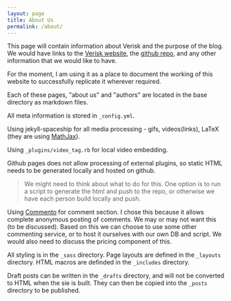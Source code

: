 ```yaml
---
layout: page
title: About Us
permalink: /about/
---
```


This page will contain information about Verisk and the purpose of the blog. We would have links to the [Verisk website](https://www.verisk.com/), the [github repo](https://github.com/AadiKuchlous/aadikuchlous.github.io), and any other information that we would like to have.

For the moment, I am using it as a place to document the working of this website to successfully replicate it wherever required.

Each of these pages, "about us" and "authors" are located in the base directory as markdown files.

All meta information is stored in `_config.yml`.

Using jekyll-spaceship for all media processing - gifs, videos(links), LaTeX (they are using [MathJax](www.mathjax.org)).

Using `_plugins/video_tag.rb` for local video embedding.

Github pages does not allow processing of external plugins, so static HTML needs to be generated locally and hosted on github.

> We might need to think about what to do for this. One option is to run a script to generate the html and push to the repo, or otherwise we have each person build locally and push.

Using [Commento](https://commento.io/) for comment section. I chose this because it allows complete anonymous posting of comments. We may or may not want this (to be discussed). Based on this we can choose to use some other commenting service, or to host it ourselves with our own DB and script. We would also need to discuss the pricing component of this.

All styling is in the `_sass` directory. Page layouts are defined in the `_layouts` directory. HTML macros are definded in the `_includes` directory.

Draft posts can be written in the `_drafts` directory, and will not be converted to HTML when the sie is built. They can then be copied into the `_posts` directory to be published.

